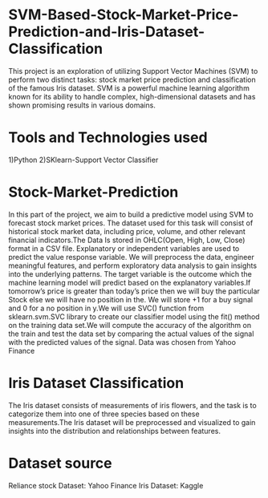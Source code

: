 # SVM-Based-Stock-Market-Price-Prediction-and-Iris-Dataset-Classification
This project is an exploration of utilizing Support Vector Machines (SVM) to perform two distinct tasks: stock market price prediction and classification of the famous Iris dataset. SVM is a powerful machine learning algorithm known for its ability to handle complex, high-dimensional datasets and has shown promising results in various domains.


# Tools and Technologies used
1)Python
2)SKlearn-Support Vector Classifier

# Stock-Market-Prediction
In this part of the project, we aim to build a predictive model using SVM to forecast stock market prices. The dataset used for this task will consist of historical stock market data, including price, volume, and other relevant financial indicators.The Data Is stored in OHLC(Open, High, Low, Close)  format in a CSV file. Explanatory or independent variables are used to predict the value response variable. We will preprocess the data, engineer meaningful features, and perform exploratory data analysis to gain insights into the underlying patterns.
The target variable is the outcome which the machine learning model will predict based on the explanatory variables.If tomorrow’s price is greater than today’s price then we will buy the particular Stock else we will have no position in the. We will store +1 for a buy signal and 0 for a no position in y.We will use SVC() function from sklearn.svm.SVC library to create our classifier model using the fit() method on the training data set.We will compute the accuracy of the algorithm on the train and test the data set by comparing the actual values of the signal with the predicted values of the signal.
Data was chosen from Yahoo Finance

# Iris Dataset Classification
The Iris dataset consists of measurements of iris flowers, and the task is to categorize them into one of three species based on these measurements.The Iris dataset will be preprocessed and visualized to gain insights into the distribution and relationships between features.

# Dataset source
Reliance stock Dataset: Yahoo Finance
Iris Dataset: Kaggle
